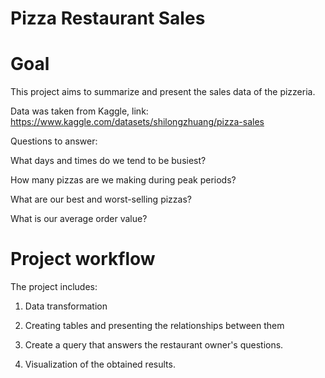 # Pizza Restaurant Sales

# Goal

This project aims to summarize and present the sales data of the pizzeria.

Data was taken from Kaggle, link: https://www.kaggle.com/datasets/shilongzhuang/pizza-sales


Questions to answer:

What days and times do we tend to be busiest?

How many pizzas are we making during peak periods?

What are our best and worst-selling pizzas?

What is our average order value?

# Project workflow


The project includes:

1. Data transformation

2. Creating tables and presenting the relationships between them

3. Create a query that answers the restaurant owner's questions.

4. Visualization of the obtained results.